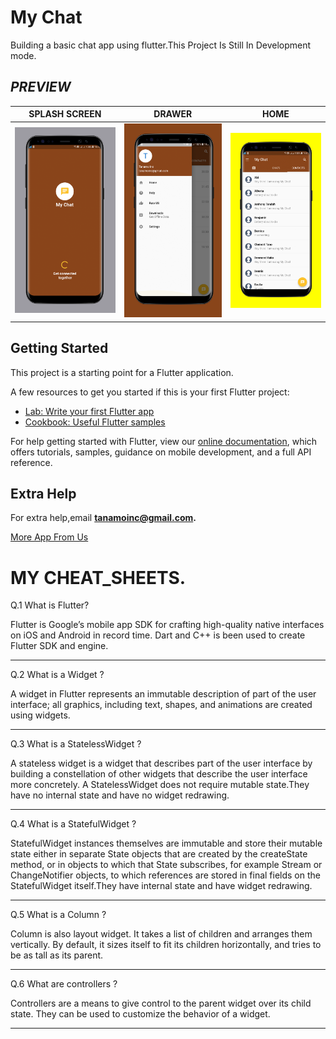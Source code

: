 # My Chat
Building a basic chat app using flutter.This Project Is Still In Development mode.

## ***PREVIEW***

|SPLASH SCREEN|DRAWER | HOME|
| ------------- | ------------- | ------------- |
| ![Main Page](pic/c1.png)| ![Main Page](pic/c2.png)| ![Main Page](pic/c3.png)|


## Getting Started

This project is a starting point for a Flutter application.

A few resources to get you started if this is your first Flutter project:

- [Lab: Write your first Flutter app](https://flutter.io/docs/get-started/codelab)
- [Cookbook: Useful Flutter samples](https://flutter.io/docs/cookbook)

For help getting started with Flutter, view our 
[online documentation](https://flutter.io/docs), which offers tutorials, 
samples, guidance on mobile development, and a full API reference.


## Extra Help
For extra help,email **tanamoinc@gmail.com.**

 <a class="btn btn-cta-primary" href='https://play.google.com/store/search?q=tanamo%20inc&c=apps' target="_blank">More App From Us</a>


MY CHEAT_SHEETS.
========================


Q.1 What is Flutter?

Flutter is Google’s mobile app SDK for crafting high-quality native interfaces on iOS and Android in
 record time.
Dart and C++ is been used to create Flutter SDK and engine.

*****************************************************************


Q.2 What is a Widget ?

 A widget in Flutter represents an immutable description of part of the user interface; all graphics,
  including text, shapes, and animations are created using widgets. 
 
 *****************************************************************
 
 
 Q.3 What is a StatelessWidget ?
 
 A stateless widget is a widget that describes part of the user interface by building a constellation
  of other widgets that describe the user interface more concretely. 
 A StatelessWidget does not require mutable state.They have no internal state and  have no widget redrawing. 
 
  *****************************************************************
  
  
  Q.4 What is a StatefulWidget ?
   
 StatefulWidget instances themselves are immutable and store their mutable state either in separate 
 State objects that are
  created by the createState method, or in objects to which that State subscribes, for example Stream 
  or ChangeNotifier objects,
   to which references are stored in final fields on the StatefulWidget itself.They have internal state 
   and  have widget redrawing. 
 
 
  *****************************************************************
  
 Q.5 What is a Column ?

 Column is also layout widget. It takes a list of children and arranges them vertically. By default, 
 it sizes itself to fit its
 children horizontally, and tries to be as tall as its parent.

 *****************************************************************
  Q.6 What are controllers ?
  
  Controllers are a means to give control to the parent widget over its child state. 
  They can be used to customize the behavior of a widget.

 
  *****************************************************************
 
 